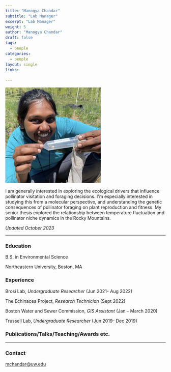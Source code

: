```yaml
---
title: "Manogya Chandar"
subtitle: "Lab Manager"
excerpt: "Lab Manager"
weight: 5
author: "Manogya Chandar"
draft: false
tags:
  - people
categories:
  - people
layout: single
links:

---
```

<img src="featured.jpg" width="300" height="300">


I am generally interested in exploring the ecological drivers that influence pollinator visitation and foraging decisions. I'm especially interested in studying this from a molecular perspective, and understanding the genetic consequences of pollinator foraging on plant reproduction and fitness. My senior thesis explored the relationship between temperature fluctuation and pollinator niche dynamics in the Rocky Mountains.

*Updated October 2023*

---

### Education

B.S. in Environmental Science 

Northeastern University, Boston, MA


### Experience

Brosi Lab, *Undergraduate Researcher* (Jun 2021- Aug 2022)


The Echinacea Project, *Research Technician* (Sept 2022)


Boston Water and Sewer Commission, *GIS Assistant* (Jan – March 2020)


Trussell Lab, *Undergraduate Researcher* (Jun 2019- Dec 2019)





### Publications/Talks/Teaching/Awards etc.

---

### Contact

mchandar@uw.edu


